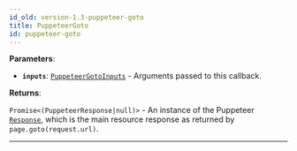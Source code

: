 ```yaml
---
id_old: version-1.3-puppeteer-goto
title: PuppeteerGoto
id: puppeteer-goto
---
```


<a name="puppeteergoto"></a>

**Parameters**:

- **`inputs`**: [`PuppeteerGotoInputs`](../typedefs/puppeteer-goto-inputs) - Arguments passed to this callback.

**Returns**:

`Promise<(PuppeteerResponse|null)>` - An instance of the Puppeteer [`Response`](https://pptr.dev/#?product=Puppeteer&show=api-class-response), which
is the main resource response as returned by `page.goto(request.url)`.

---
